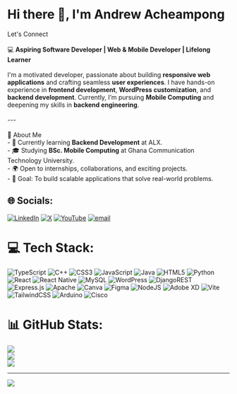 #  Hi there 👋, I'm Andrew Acheampong
 Let's Connect <br><br>💻 **Aspiring Software Developer | Web & Mobile Developer | Lifelong Learner**  <br><br>I'm a motivated developer, passionate about building **responsive web applications** and crafting seamless **user experiences**. I have hands-on experience in **frontend development**, **WordPress customization**, and **backend development**. Currently, I’m pursuing **Mobile Computing** and deepening my skills in **backend engineering**.  <br><br>---<br><br> 🚀 About Me  <br>- 🌱 Currently learning **Backend Development** at ALX.  <br>- 🎓 Studying **BSc. Mobile Computing** at Ghana Communication Technology University.  <br>- 🌍 Open to internships, collaborations, and exciting projects.  <br>- 🎯 Goal: To build scalable applications that solve real-world problems. 


## 🌐 Socials:
[![LinkedIn](https://img.shields.io/badge/LinkedIn-%230077B5.svg?logo=linkedin&logoColor=white)](https://linkedin.com/in/https://www.linkedin.com/in/andrew-acheampong1/) [![X](https://img.shields.io/badge/X-black.svg?logo=X&logoColor=white)](https://x.com/https://x.com/AAcheampon96081) [![YouTube](https://img.shields.io/badge/YouTube-%23FF0000.svg?logo=YouTube&logoColor=white)]([https://youtube.com/@UCwOwO2z_OlAqcRHJ0Dye3XQ](https://www.youtube.com/@andrew.167)) [![email](https://img.shields.io/badge/Email-D14836?logo=gmail&logoColor=white)](mailto:aacheampong4u@gmail.com) 

# 💻 Tech Stack:
 ![TypeScript](https://img.shields.io/badge/typescript-%23007ACC.svg?style=for-the-badge&logo=typescript&logoColor=white) ![C++](https://img.shields.io/badge/c++-%2300599C.svg?style=for-the-badge&logo=c%2B%2B&logoColor=white) ![CSS3](https://img.shields.io/badge/css3-%231572B6.svg?style=for-the-badge&logo=css3&logoColor=white) ![JavaScript](https://img.shields.io/badge/javascript-%23323330.svg?style=for-the-badge&logo=javascript&logoColor=%23F7DF1E) ![Java](https://img.shields.io/badge/java-%23ED8B00.svg?style=for-the-badge&logo=openjdk&logoColor=white) ![HTML5](https://img.shields.io/badge/html5-%23E34F26.svg?style=for-the-badge&logo=html5&logoColor=white) ![Python](https://img.shields.io/badge/python-3670A0?style=for-the-badge&logo=python&logoColor=ffdd54) ![React](https://img.shields.io/badge/react-%2320232a.svg?style=for-the-badge&logo=react&logoColor=%2361DAFB) ![React Native](https://img.shields.io/badge/react_native-%2320232a.svg?style=for-the-badge&logo=react&logoColor=%2361DAFB) ![MySQL](https://img.shields.io/badge/mysql-4479A1.svg?style=for-the-badge&logo=mysql&logoColor=white) ![WordPress](https://img.shields.io/badge/WordPress-%23117AC9.svg?style=for-the-badge&logo=WordPress&logoColor=white) ![DjangoREST](https://img.shields.io/badge/DJANGO-REST-ff1709?style=for-the-badge&logo=django&logoColor=white&color=ff1709&labelColor=gray) ![Express.js](https://img.shields.io/badge/express.js-%23404d59.svg?style=for-the-badge&logo=express&logoColor=%2361DAFB) ![Apache](https://img.shields.io/badge/apache-%23D42029.svg?style=for-the-badge&logo=apache&logoColor=white) ![Canva](https://img.shields.io/badge/Canva-%2300C4CC.svg?style=for-the-badge&logo=Canva&logoColor=white) ![Figma](https://img.shields.io/badge/figma-%23F24E1E.svg?style=for-the-badge&logo=figma&logoColor=white) ![NodeJS](https://img.shields.io/badge/node.js-6DA55F?style=for-the-badge&logo=node.js&logoColor=white) ![Adobe XD](https://img.shields.io/badge/Adobe%20XD-470137?style=for-the-badge&logo=Adobe%20XD&logoColor=#FF61F6) ![Vite](https://img.shields.io/badge/vite-%23646CFF.svg?style=for-the-badge&logo=vite&logoColor=white) ![TailwindCSS](https://img.shields.io/badge/tailwindcss-%2338B2AC.svg?style=for-the-badge&logo=tailwind-css&logoColor=white) ![Arduino](https://img.shields.io/badge/-Arduino-00979D?style=for-the-badge&logo=Arduino&logoColor=white) ![Cisco](https://img.shields.io/badge/cisco-%23049fd9.svg?style=for-the-badge&logo=cisco&logoColor=black)
# 📊 GitHub Stats:
![](https://github-readme-stats.vercel.app/api?username=Andrewkwame1&theme=dark&hide_border=false&include_all_commits=false&count_private=false)<br/>
![](https://nirzak-streak-stats.vercel.app/?user=Andrewkwame1&theme=dark&hide_border=false)<br/>
![](https://github-readme-stats.vercel.app/api/top-langs/?username=Andrewkwame1&theme=dark&hide_border=false&include_all_commits=false&count_private=false&layout=compact)

---
[![](https://visitcount.itsvg.in/api?id=Andrewkwame1&icon=0&color=0)](https://visitcount.itsvg.in)

<!-- Proudly created with GPRM ( https://gprm.itsvg.in ) -->
